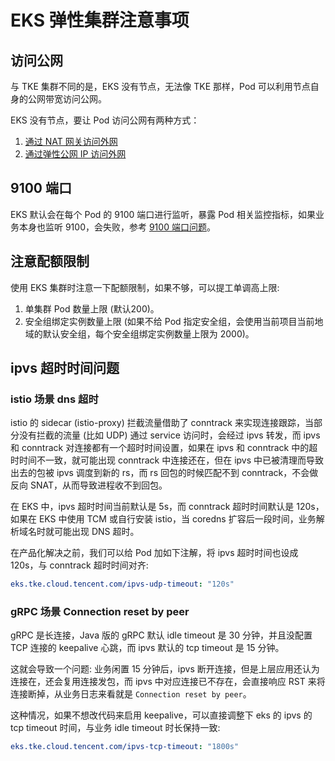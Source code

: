 # EKS 弹性集群注意事项

## 访问公网

与 TKE 集群不同的是，EKS 没有节点，无法像 TKE 那样，Pod 可以利用节点自身的公网带宽访问公网。

EKS 没有节点，要让 Pod 访问公网有两种方式：

1. [通过 NAT 网关访问外网](https://cloud.tencent.com/document/product/457/48710)
2. [通过弹性公网 IP 访问外网](https://cloud.tencent.com/document/product/457/60354)

## 9100 端口

EKS 默认会在每个 Pod 的 9100 端口进行监听，暴露 Pod 相关监控指标，如果业务本身也监听 9100，会失败，参考 [9100 端口问题](https://imroc.cc/kubernetes/tencent/appendix/eks-annotations.html#9100-%E7%AB%AF%E5%8F%A3%E9%97%AE%E9%A2%98)。

## 注意配额限制

使用 EKS 集群时注意一下配额限制，如果不够，可以提工单调高上限:
1. 单集群 Pod 数量上限 (默认200)。
2. 安全组绑定实例数量上限 (如果不给 Pod 指定安全组，会使用当前项目当前地域的默认安全组，每个安全组绑定实例数量上限为 2000)。

## ipvs 超时时间问题

### istio 场景 dns 超时

istio 的 sidecar (istio-proxy) 拦截流量借助了 conntrack 来实现连接跟踪，当部分没有拦截的流量 (比如 UDP) 通过 service 访问时，会经过 ipvs 转发，而 ipvs 和 conntrack 对连接都有一个超时时间设置，如果在 ipvs 和 conntrack 中的超时时间不一致，就可能出现 conntrack 中连接还在，但在 ipvs 中已被清理而导致出去的包被 ipvs 调度到新的 rs，而 rs 回包的时候匹配不到 conntrack，不会做反向 SNAT，从而导致进程收不到回包。

在 EKS 中，ipvs 超时时间当前默认是 5s，而 conntrack 超时时间默认是 120s，如果在 EKS 中使用 TCM 或自行安装 istio，当 coredns 扩容后一段时间，业务解析域名时就可能出现 DNS 超时。

在产品化解决之前，我们可以给 Pod 加如下注解，将 ipvs 超时时间也设成 120s，与 conntrack 超时时间对齐:

```yaml
eks.tke.cloud.tencent.com/ipvs-udp-timeout: "120s"
```

### gRPC 场景 Connection reset by peer

gRPC 是长连接，Java 版的 gRPC 默认 idle timeout 是 30 分钟，并且没配置 TCP 连接的 keepalive 心跳，而 ipvs 默认的 tcp timeout 是 15 分钟。

这就会导致一个问题: 业务闲置 15 分钟后，ipvs 断开连接，但是上层应用还认为连接在，还会复用连接发包，而 ipvs 中对应连接已不存在，会直接响应 RST 来将连接断掉，从业务日志来看就是 `Connection reset by peer`。

这种情况，如果不想改代码来启用 keepalive，可以直接调整下 eks 的 ipvs 的 tcp timeout 时间，与业务 idle timeout 时长保持一致:

```yaml
eks.tke.cloud.tencent.com/ipvs-tcp-timeout: "1800s"
```
